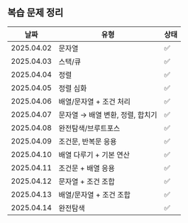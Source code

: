 ## 복습 문제 정리

| 날짜       | 유형                             | 상태 |
| ---------- | -------------------------------- | ---- |
| 2025.04.02 | 문자열                           | ✅   |
| 2025.04.03 | 스택/큐                          | ✅   |
| 2025.04.04 | 정렬                             | ✅   |
| 2025.04.05 | 정렬 심화                        | ✅   |
| 2025.04.06 | 배열/문자열 + 조건 처리          | ✅   |
| 2025.04.07 | 문자열 → 배열 변환, 정렬, 합치기 | ✅   |
| 2025.04.08 | 완전탐색/브루트포스              | ✅   |
| 2025.04.09 | 조건문, 반복문 응용              | ✅   |
| 2025.04.10 | 배열 다루기 + 기본 연산          | ✅   |
| 2025.04.11 | 조건문 + 배열 응용               | ✅   |
| 2025.04.12 | 문자열 + 조건 조합               | ✅   |
| 2025.04.13 | 배열/문자열 + 조건 조합          | ✅   |
| 2025.04.14 | 완전탐색                         | ✅   |
